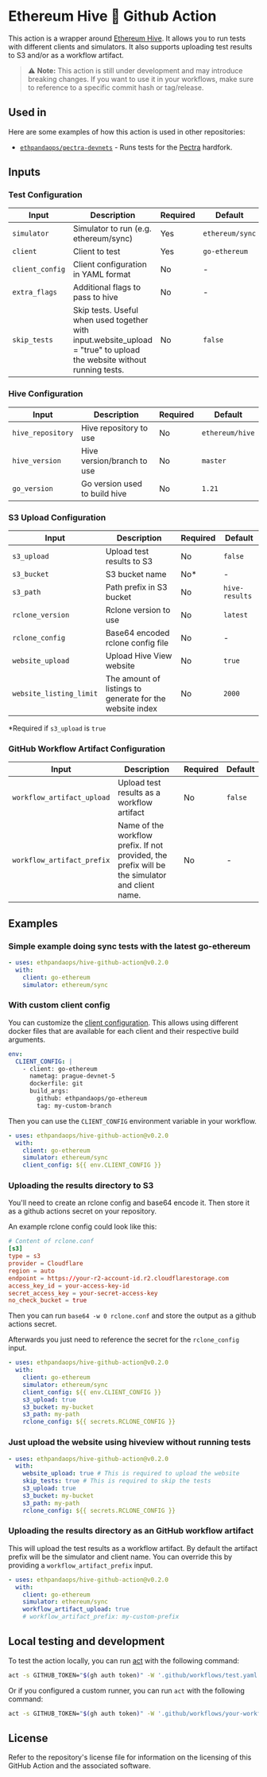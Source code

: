 # Ethereum Hive 🐝 Github Action

This action is a wrapper around [Ethereum Hive](https://github.com/ethereum/hive). It allows you to run tests with different clients and simulators. It also supports uploading test results to S3 and/or as a workflow artifact.

> ⚠️ **Note:** This action is still under development and may introduce breaking changes. If you want to use it in your workflows, make sure to reference to a specific commit hash or tag/release.

## Used in

Here are some examples of how this action is used in other repositories:

- [`ethpandaops/pectra-devnets`](https://github.com/ethpandaops/pectra-devnets/tree/master/.github/workflows) - Runs tests for the [Pectra](https://eips.ethereum.org/EIPS/eip-7600) hardfork.


## Inputs

### Test Configuration

| Input | Description | Required | Default |
|-------|-------------|----------|---------|
| `simulator` | Simulator to run (e.g. ethereum/sync) | Yes | `ethereum/sync` |
| `client` | Client to test | Yes | `go-ethereum` |
| `client_config` | Client configuration in YAML format | No | - |
| `extra_flags` | Additional flags to pass to hive | No | - |
| `skip_tests` | Skip tests. Useful when used together with input.website_upload = "true" to upload the website without running tests. | No | `false` |

### Hive Configuration

| Input | Description | Required | Default |
|-------|-------------|----------|---------|
| `hive_repository` | Hive repository to use | No | `ethereum/hive` |
| `hive_version` | Hive version/branch to use | No | `master` |
| `go_version` | Go version used to build hive | No | `1.21` |

### S3 Upload Configuration

| Input | Description | Required | Default |
|-------|-------------|----------|---------|
| `s3_upload` | Upload test results to S3 | No | `false` |
| `s3_bucket` | S3 bucket name | No* | - |
| `s3_path` | Path prefix in S3 bucket | No | `hive-results` |
| `rclone_version` | Rclone version to use | No | `latest` |
| `rclone_config` | Base64 encoded rclone config file | No | - |
| `website_upload` | Upload Hive View website | No | `true` |
| `website_listing_limit` | The amount of listings to generate for the website index | No | `2000` |

*Required if `s3_upload` is `true`

### GitHub Workflow Artifact Configuration

| Input | Description | Required | Default |
|-------|-------------|----------|---------|
| `workflow_artifact_upload` | Upload test results as a workflow artifact | No | `false` |
| `workflow_artifact_prefix` | Name of the workflow prefix. If not provided, the prefix will be the simulator and client name. | No | - |

## Examples

### Simple example doing sync tests with the latest go-ethereum

```yaml
- uses: ethpandaops/hive-github-action@v0.2.0
  with:
    client: go-ethereum
    simulator: ethereum/sync
```

### With custom client config

You can customize the [client configuration](https://github.com/ethereum/hive/blob/master/docs/commandline.md#client-build-parameters). This allows using different docker files that are available for each client and their respective build arguments.

```yaml
env:
  CLIENT_CONFIG: |
    - client: go-ethereum
      nametag: prague-devnet-5
      dockerfile: git
      build_args:
        github: ethpandaops/go-ethereum
        tag: my-custom-branch
```

Then you can use the `CLIENT_CONFIG` environment variable in your workflow.

```yaml
- uses: ethpandaops/hive-github-action@v0.2.0
  with:
    client: go-ethereum
    simulator: ethereum/sync
    client_config: ${{ env.CLIENT_CONFIG }}
```

### Uploading the results directory to S3

You'll need to create an rclone config and base64 encode it. Then store it as a github actions secret on your repository.

An example rclone config could look like this:

```toml
# Content of rclone.conf
[s3]
type = s3
provider = Cloudflare
region = auto
endpoint = https://your-r2-account-id.r2.cloudflarestorage.com
access_key_id = your-access-key-id
secret_access_key = your-secret-access-key
no_check_bucket = true
```

Then you can run `base64 -w 0 rclone.conf` and store the output as a github actions secret.

Afterwards you just need to reference the secret for the `rclone_config` input.

```yaml
- uses: ethpandaops/hive-github-action@v0.2.0
  with:
    client: go-ethereum
    simulator: ethereum/sync
    client_config: ${{ env.CLIENT_CONFIG }}
    s3_upload: true
    s3_bucket: my-bucket
    s3_path: my-path
    rclone_config: ${{ secrets.RCLONE_CONFIG }}
```

### Just upload the website using hiveview without running tests

```yaml
- uses: ethpandaops/hive-github-action@v0.2.0
  with:
    website_upload: true # This is required to upload the website
    skip_tests: true # This is required to skip the tests
    s3_upload: true
    s3_bucket: my-bucket
    s3_path: my-path
    rclone_config: ${{ secrets.RCLONE_CONFIG }}
```

### Uploading the results directory as an GitHub workflow artifact

This will upload the test results as a workflow artifact. By default the artifact prefix will be the simulator and client name. You can override this by providing a `workflow_artifact_prefix` input.
```yaml
- uses: ethpandaops/hive-github-action@v0.2.0
  with:
    client: go-ethereum
    simulator: ethereum/sync
    workflow_artifact_upload: true
    # workflow_artifact_prefix: my-custom-prefix
```

## Local testing and development

To test the action locally, you can run [act](https://github.com/nektos/act) with the following command:

```bash
act -s GITHUB_TOKEN="$(gh auth token)" -W '.github/workflows/test.yaml'
```

Or if you configured a custom runner, you can run `act` with the following command:

```bash
act -s GITHUB_TOKEN="$(gh auth token)" -W '.github/workflows/your-workflow.yaml' -P your-self-hosted-runner=catthehacker/ubuntu:act-latest
```

## License

Refer to the repository's license file for information on the licensing of this GitHub Action and the associated software.
